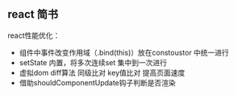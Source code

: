 ## react 简书

react性能优化：
- 组件中事件改变作用域（.bind(this)）放在constoustor 中统一进行
- setState 内置，将多次连续set 集中到一次进行
- 虚拟dom diff算法 同级比对 key值比对 提高页面速度
- 借助shouldComponentUpdate钩子判断是否渲染